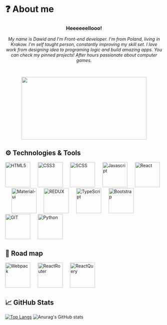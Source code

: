 <h1>❓ About me </h1>
<h3 align="center"> Heeeeeellooo! </h3>

<p align="center"><i>My name is Dawid and I'm Front-end developer. I'm from Poland, living in Krakow. I'm self taught person, constantly improving my skill set. I love work from designing idea to programing logic and build amazing apps. You can check my pinned projects! After hours passionate about computer games.</i> </p>
<br/>
<p align="center">
  <img src='https://user-images.githubusercontent.com/83504862/170799579-e2852030-763f-4640-bdbd-222990456ef0.gif' height='200' width='400'>
</p>

<h2> ⚙️ Technologies & Tools </h2>
<div>
  <img src='https://cdn-icons-png.flaticon.com/512/174/174854.png' height='80' width='80' alt='HTML5'>
  &nbsp;&nbsp;&nbsp;&nbsp;
  <img src='https://cdn-icons-png.flaticon.com/512/732/732190.png' height='80' width='80' alt='CSS3'>
  &nbsp;&nbsp;&nbsp;&nbsp;
  <img src='https://img.icons8.com/color/344/sass.png' height='80' width='80' alt='SCSS'>
  &nbsp;&nbsp;&nbsp;&nbsp;
  <img src='https://cdn-icons-png.flaticon.com/512/5968/5968292.png' height='80' width='80' alt='Javascript'>
  &nbsp;&nbsp;&nbsp;&nbsp;
  <img src='https://cdn-icons-png.flaticon.com/512/1126/1126012.png' height='80' width='80' alt='React'>
  &nbsp;&nbsp;&nbsp;&nbsp;
  <img src='https://img.icons8.com/color/344/material-ui.png' height='80' width='80' alt='Material-ui'>
  &nbsp;&nbsp;&nbsp;&nbsp;
  <img src='https://img.icons8.com/color/344/redux.png' height='80' width='80' alt='REDUX'>
  &nbsp;&nbsp;&nbsp;&nbsp;
  <img src='https://img.icons8.com/color/344/typescript.png' height='80' width='80' alt='TypeScript'>
  &nbsp;&nbsp;&nbsp;&nbsp;
  <img src='https://img.icons8.com/color/344/bootstrap.png' height='80' width='80' alt='Bootstrap'>
  &nbsp;&nbsp;&nbsp;&nbsp;
  <img src='https://img.icons8.com/color/344/git.png' height='80' width='80' alt='GIT'>
   &nbsp;&nbsp;&nbsp;&nbsp;
  <img src='https://img.icons8.com/color/344/python--v1.png' height='80' width='80' alt='Python' > 
   &nbsp;&nbsp;&nbsp;&nbsp;
</div>

<h2>📍 Road map</h2>
<div>
  <img src='https://img.icons8.com/color/344/webpack.png' height='80' width='80' alt='Webpack'>
  &nbsp;&nbsp;&nbsp;&nbsp;
  <img src='https://iconape.com/wp-content/files/sm/371377/svg/371377.svg' height='80' width='80' alt='ReactRouter'>
  &nbsp;&nbsp;&nbsp;&nbsp;
  <img src='https://pankod.github.io/superplate/img/react-query.svg' height='80' width='80' alt='ReactQuery'>
<div>
<h2> &#x1f4c8; GitHub Stats </h2>


[![Top Langs](https://github-readme-stats.vercel.app/api/top-langs/?username=Ibonom&theme=midnight-purple)](https://github.com/anuraghazra/github-readme-stats)
![Anurag's GitHub stats](https://github-readme-stats.vercel.app/api?username=Ibonom&count_private=true&show_icons=true&theme=midnight-purple&hide=issues&include_all_commits)
